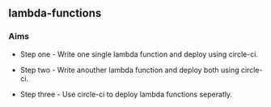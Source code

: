 ## lambda-functions

### Aims

* Step one - Write one single lambda function and deploy using circle-ci.

* Step two - Write anouther lambda function and deploy both using circle-ci.

* Step three - Use circle-ci to deploy lambda functions seperatly.

